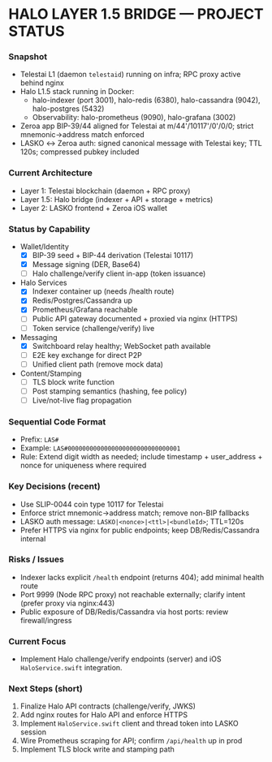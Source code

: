 # HALO LAYER 1.5 BRIDGE — PROJECT STATUS

### Snapshot
- Telestai L1 (daemon `telestaid`) running on infra; RPC proxy active behind nginx
- Halo L1.5 stack running in Docker:
  - halo-indexer (port 3001), halo-redis (6380), halo-cassandra (9042), halo-postgres (5432)
  - Observability: halo-prometheus (9090), halo-grafana (3002)
- Zeroa app BIP-39/44 aligned for Telestai at m/44'/10117'/0'/0/0; strict mnemonic→address match enforced
- LASKO ↔ Zeroa auth: signed canonical message with Telestai key; TTL 120s; compressed pubkey included

### Current Architecture
- Layer 1: Telestai blockchain (daemon + RPC proxy)
- Layer 1.5: Halo bridge (indexer + API + storage + metrics)
- Layer 2: LASKO frontend + Zeroa iOS wallet

### Status by Capability
- Wallet/Identity
  - [x] BIP-39 seed + BIP-44 derivation (Telestai 10117)
  - [x] Message signing (DER, Base64)
  - [ ] Halo challenge/verify client in-app (token issuance)
- Halo Services
  - [x] Indexer container up (needs /health route)
  - [x] Redis/Postgres/Cassandra up
  - [x] Prometheus/Grafana reachable
  - [ ] Public API gateway documented + proxied via nginx (HTTPS)
  - [ ] Token service (challenge/verify) live
- Messaging
  - [x] Switchboard relay healthy; WebSocket path available
  - [ ] E2E key exchange for direct P2P
  - [ ] Unified client path (remove mock data)
- Content/Stamping
  - [ ] TLS block write function
  - [ ] Post stamping semantics (hashing, fee policy)
  - [ ] Live/not-live flag propagation

### Sequential Code Format
- Prefix: `LAS#`
- Example: `LAS#0000000000000000000000000000001`
- Rule: Extend digit width as needed; include timestamp + user_address + nonce for uniqueness where required

### Key Decisions (recent)
- Use SLIP-0044 coin type 10117 for Telestai
- Enforce strict mnemonic→address match; remove non-BIP fallbacks
- LASKO auth message: `LASKO|<nonce>|<ttl>|<bundleId>`; TTL=120s
- Prefer HTTPS via nginx for public endpoints; keep DB/Redis/Cassandra internal

### Risks / Issues
- Indexer lacks explicit `/health` endpoint (returns 404); add minimal health route
- Port 9999 (Node RPC proxy) not reachable externally; clarify intent (prefer proxy via nginx:443)
- Public exposure of DB/Redis/Cassandra via host ports: review firewall/ingress

### Current Focus
- Implement Halo challenge/verify endpoints (server) and iOS `HaloService.swift` integration.

### Next Steps (short)
1. Finalize Halo API contracts (challenge/verify, JWKS)
2. Add nginx routes for Halo API and enforce HTTPS
3. Implement `HaloService.swift` client and thread token into LASKO session
4. Wire Prometheus scraping for API; confirm `/api/health` up in prod
5. Implement TLS block write and stamping path
